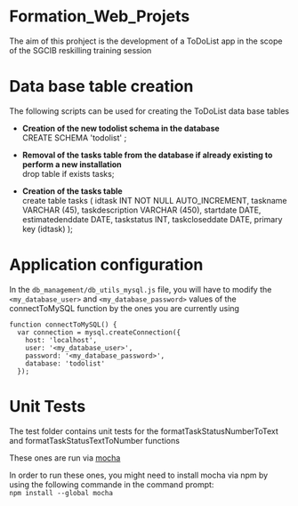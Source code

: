 # Formation_Web_Projets
The aim of this prohject is the development of a ToDoList app in the scope of the SGCIB reskilling training session


# Data base table creation
The following scripts can be used for creating the ToDoList data base tables

- **Creation of the new todolist schema in the database**  
CREATE SCHEMA 'todolist' ;
 
- **Removal of the tasks table from the database if already existing to perform a new installation**  
 drop table if exists tasks;

 - **Creation of the tasks table**  
create table tasks (
	idtask INT NOT NULL AUTO_INCREMENT,
	taskname VARCHAR (45),
	taskdescription VARCHAR (450),
	startdate DATE,
	estimatedenddate DATE,
	taskstatus INT,
	taskcloseddate DATE,
	primary key (idtask)
	);

# Application configuration
In the `db_management/db_utils_mysql.js` file, you will have to modify the `<my_database_user>` and `<my_database_password>` values of the connectToMySQL function by the ones you are currently using

```
function connectToMySQL() {
  var connection = mysql.createConnection({
    host: 'localhost',
    user: '<my_database_user>',
    password: '<my_database_password>',
    database: 'todolist'
  });
```

# Unit Tests
The test folder contains unit tests for the formatTaskStatusNumberToText and formatTaskStatusTextToNumber functions

These ones are run via [mocha](https://mochajs.org/ "mocha official site")

In order to run these ones, you might need to install mocha via npm by using the following commande in the command prompt:  
```npm install --global mocha```